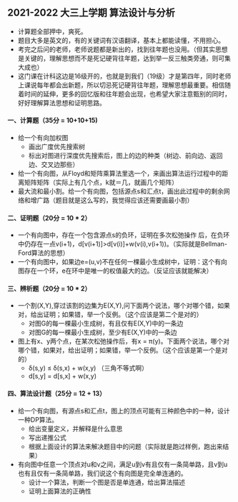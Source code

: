 ## 2021-2022 大三上学期 算法设计与分析

* 计算题全部押中，爽死。
* 题目大多是英文的，有的关键词有汉语翻译，基本上都能读懂，不用担心。
* 考完之后问的老师，老师说题都是新出的，找到往年题也没用。（但其实思想是关键的，理解思想而不是死记硬背往年题，达到举一反三触类旁通，则可集大成也）
* 这门课在计科这边是16级开的，也就是到我们（19级）才是第四年，同时老师上课说每年都会出新题，所以切忌死记硬背往年题，理解思想最重要。相信随着时间的延伸，更多的回忆版和往年题会出现，也希望大家注意甄别的同时，好好理解算法思想和证明思路。

#### 一、计算题（35分 = 10+10+15)

* 给一个有向加权图
  * 画出广度优先搜索树
  * 标出对图进行深度优先搜索后，图上的边的种类（树边、前向边、返回边、交叉边那些）
* 给一个有向图，从Floyd和矩阵乘算法里选一个，来画出算法运行过程中的距离矩阵矩阵（实际上有几个点，k就＝几，就画几个矩阵）
* 最大流和最小割。给一个有向图，包括源点s和汇点t，画出此过程中的剩余网络和增广路（题目就是这么写的，我觉得应该还需要画最小割）

#### 二、证明题（20分 = 10 * 2）

* 一个有向图中，存在一个包含源点s的负环，证明在多次松弛操作 后，在负环中仍存在一点v(i+1)，d[v(i+1)]>d[v(i)]+w(v(i),v(i+1))。（实际就是Bellman-Ford算法的思想）
* 一个有向图中，如果边e=(u,v)不在任何一棵最小生成树中，证明：这个有向图存在一个环，e在环中是唯一的权值最大的边。（反证应该就能解决）

#### 三、辨析题（20分 = 10 * 2）

* 一个割(X,Y),穿过该割的边集为E(X,Y),问下面两个说法，哪个对哪个错，如果对，给出证明；如果错，举一个反例。（这个应该是第二个是对的）
  * 对图G的每一棵最小生成树，有且仅有E(X,Y)中的一条边
  * 对图G的每一棵最小生成树，至少有E(X,Y)中的一条边
* 图上有x、y两个点，在某次松弛操作后，有x = π(y)。下面两个说法，哪个对哪个错，如果对，给出证明；如果错，举一个反例。（这个应该是第一个是对的）
  * δ(s,y) ≤ δ(s,x) + w(x,y) （三角不等式啊）
  * d[s,y] = d[s,x] + w(x,y)

#### 四、算法设计题（25分 = 12 + 13）

* 给一个有向图，有源点s和汇点t，图上的顶点可能有三种颜色中的一种，设计一种DP算法。
  * 给出变量定义，并解释是什么意思
  * 写出递推公式
  * 根据上面设计的算法来解决题目中的问题（实际就是跑过样例，跑出来结果）
* 有向图中任意一个顶点对u和v之间，满足u到v有且仅有一条简单路，且v到u也有且仅有一条简单路，我们说这个有向图是完全单连通的。
  * 设计一个算法，判断一个图是否是单连通，给出算法描述
  * 证明上面算法的正确性